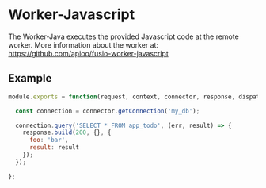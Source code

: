 
# Worker-Javascript

The Worker-Java executes the provided Javascript code at the remote worker. More
information about the worker at: https://github.com/apioo/fusio-worker-javascript

## Example

```javascript
module.exports = function(request, context, connector, response, dispatcher, logger) {

  const connection = connector.getConnection('my_db');

  connection.query('SELECT * FROM app_todo', (err, result) => {
    response.build(200, {}, {
      foo: 'bar',
      result: result
    });
  });

};
```
